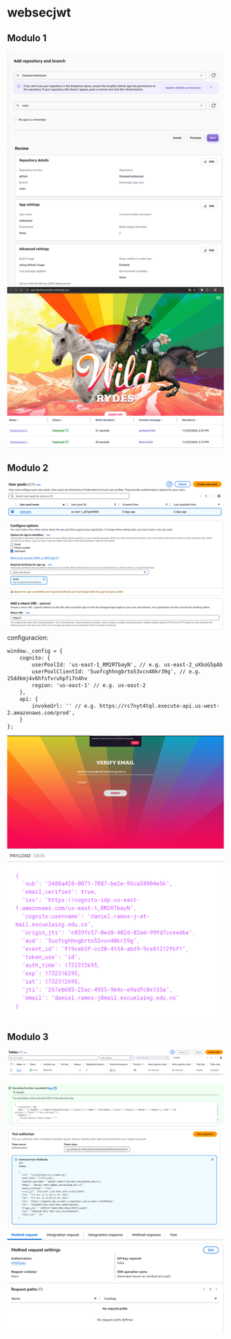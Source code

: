 # websecjwt

## Modulo 1
![img.png](img.png)
![img_1.png](img_1.png)
![img_2.png](img_2.png)
![img_3.png](img_3.png)

## Modulo 2
![img_4.png](img_4.png)
![img_5.png](img_5.png)
configuracion:
```
window._config = {
    cognito: {
        userPoolId: 'us-east-1_RM2RTbayN', // e.g. us-east-2_uXboG5pAb
        userPoolClientId: '5uofcghhngbrto53vcn40kr39g', // e.g. 25ddkmj4v6hfsfvruhpfi7n4hv
        region: 'us-east-1' // e.g. us-east-2
    },
    api: {
        invokeUrl: '' // e.g. https://rc7nyt4tql.execute-api.us-west-2.amazonaws.com/prod',
    }
};
```
![img_6.png](img_6.png)
![img_7.png](img_7.png)

## Modulo 3
![img_8.png](img_8.png)
![img_9.png](img_9.png)
![img_10.png](img_10.png)
![img_11.png](img_11.png)